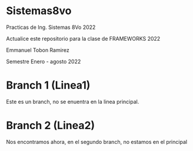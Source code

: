 # Sistemas8vo
Practicas de Ing. Sistemas 8Vo 2022

Actualice este repositorio para la clase de FRAMEWORKS 2022

Emmanuel Tobon Ramirez 

Semestre Enero - agosto 2022

# Branch 1 (Linea1)
Este es un branch, no se enuentra en la linea principal.

# Branch 2 (Linea2)
Nos encontramos ahora, en el segundo branch, no estamos en el principal